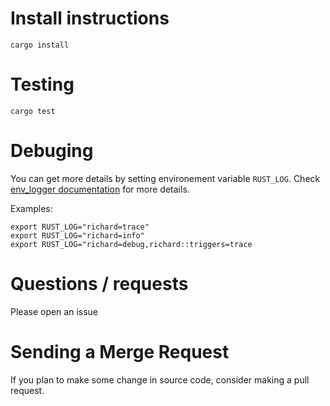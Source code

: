 # Install instructions

`cargo install`

# Testing

`cargo test`

# Debuging

You can get more details by setting environement variable `RUST_LOG`. Check [env_logger documentation](https://docs.rs/env_logger/0.9.3/env_logger/) for more details.

Examples:
```
export RUST_LOG="richard=trace"
export RUST_LOG="richard=info"
export RUST_LOG="richard=debug,richard::triggers=trace
```

# Questions / requests

Please open an issue

# Sending a Merge Request

If you plan to make some change in source code, consider making a pull request.
